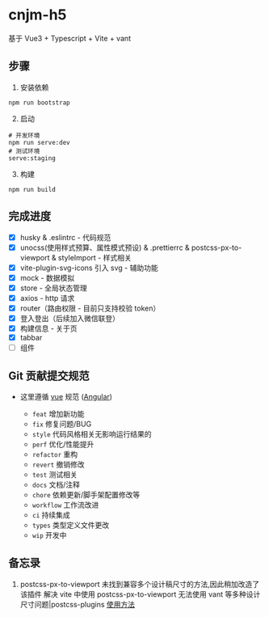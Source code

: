 # cnjm-h5

基于 Vue3 + Typescript + Vite + vant

## 步骤

1. 安装依赖

```
npm run bootstrap
```

2. 启动

```
# 开发环境
npm run serve:dev
# 测试环境
serve:staging
```

3. 构建

```
npm run build
```

## 完成进度

- [x] husky & .eslintrc - 代码规范
- [x] unocss(使用样式预算、属性模式预设) & .prettierrc & postcss-px-to-viewport & styleImport - 样式相关
- [x] vite-plugin-svg-icons 引入 svg - 辅助功能
- [x] mock - 数据模拟
- [x] store - 全局状态管理
- [x] axios - http 请求
- [x] router（路由权限 - 目前只支持校验 token）
- [x] 登入登出（后续加入微信联登）
- [x] 构建信息 - 关于页
- [x] tabbar
- [ ] 组件

## Git 贡献提交规范

- 这里遵循 [vue](https://github.com/vuejs/vue/blob/dev/.github/COMMIT_CONVENTION.md) 规范 ([Angular](https://github.com/conventional-changelog/conventional-changelog/tree/master/packages/conventional-changelog-angular))

  - `feat` 增加新功能
  - `fix` 修复问题/BUG
  - `style` 代码风格相关无影响运行结果的
  - `perf` 优化/性能提升
  - `refactor` 重构
  - `revert` 撤销修改
  - `test` 测试相关
  - `docs` 文档/注释
  - `chore` 依赖更新/脚手架配置修改等
  - `workflow` 工作流改进
  - `ci` 持续集成
  - `types` 类型定义文件更改
  - `wip` 开发中

## 备忘录

1. postcss-px-to-viewport 未找到兼容多个设计稿尺寸的方法,因此稍加改造了该插件
   解决 vite 中使用 postcss-px-to-viewport 无法使用 vant 等多种设计尺寸问题|postcss-plugins
   [使用方法](https://blog.csdn.net/weixin_42998707/article/details/124150578)
